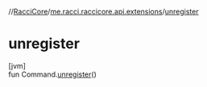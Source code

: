 //[RacciCore](../../index.md)/[me.racci.raccicore.api.extensions](index.md)/[unregister](unregister.md)

# unregister

[jvm]\
fun Command.[unregister](unregister.md)()
